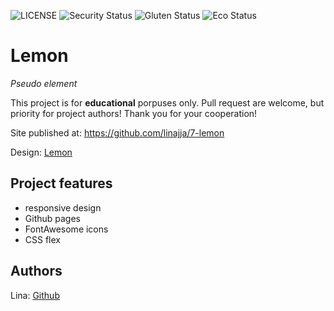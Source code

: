 ![LICENSE](https://img.shields.io/badge/license-MIT-blue.svg?style=flat-square)
![Security Status](https://img.shields.io/security-headers?label=Security&url=https%3A%2F%2Fgithub.com&style=flat-square)
![Gluten Status](https://img.shields.io/badge/Gluten-Free-green.svg)
![Eco Status](https://img.shields.io/badge/ECO-Friendly-green.svg)

# Lemon

_Pseudo element_

This project is for **educational** porpuses only. Pull request are welcome, but priority for project authors! Thank you for your cooperation!

Site published at: https://github.com/linajja/7-lemon

Design: [Lemon](https://discord.com/channels/571393319201144843/912397085523988480)

## Project features

-   responsive design
-   Github pages
-   FontAwesome icons
-   CSS flex

## Authors

Lina: [Github](https://github.com/linajja)